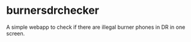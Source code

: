 burnersdrchecker
================

A simple webapp to check if there are illegal burner phones in DR in one screen.
